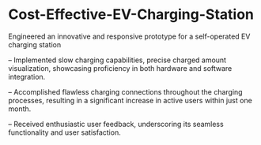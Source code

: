 # Cost-Effective-EV-Charging-Station

Engineered an innovative and responsive prototype for a self-operated EV charging station

– Implemented slow charging capabilities, precise charged amount visualization, showcasing proficiency in both
hardware and software integration.

– Accomplished flawless charging connections throughout the charging processes, resulting in a significant increase
in active users within just one month.

– Received enthusiastic user feedback, underscoring its seamless functionality and user satisfaction.

